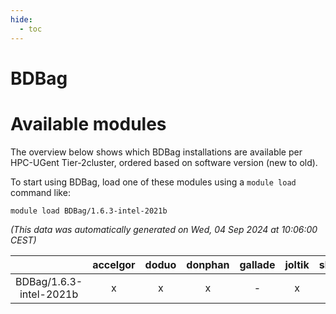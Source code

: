 ```yaml
---
hide:
  - toc
---
```


BDBag
=====

# Available modules


The overview below shows which BDBag installations are available per HPC-UGent Tier-2cluster, ordered based on software version (new to old).

To start using BDBag, load one of these modules using a `module load` command like:

```shell
module load BDBag/1.6.3-intel-2021b
```

*(This data was automatically generated on Wed, 04 Sep 2024 at 10:06:00 CEST)*  

| |accelgor|doduo|donphan|gallade|joltik|shinx|skitty|
| :---: | :---: | :---: | :---: | :---: | :---: | :---: | :---: |
|BDBag/1.6.3-intel-2021b|x|x|x|-|x|-|x|
